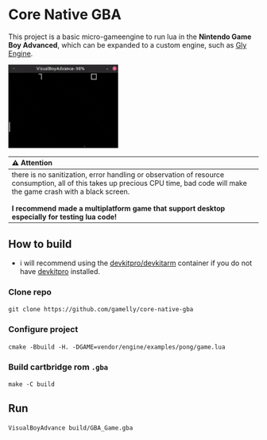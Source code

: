 # Core Native GBA

This project is a basic micro-gameengine to run lua in the **Nintendo Game Boy Advanced**,
which can be expanded to a custom engine,
such as [Gly Engine](https://github.com/gamelly/gly-engine).

[<img height="168px" src="https://raw.githubusercontent.com/RodrigoDornelles/RodrigoDornelles/refs/heads/master/media/pong-gba-gly-engine.gif">](#core-native-gba)

| :warning: Attention |
| :------------------ |
| there is no sanitization, error handling or observation of resource consumption, all of this takes up precious CPU time, bad code will make the game crash with a black screen.<br><br>**I recommend made a multiplatform game that support desktop especially for testing lua code!** |

## How to build

 * i will recommend using the [devkitpro/devkitarm](https://hub.docker.com/r/devkitpro/devkitarm) container if you do not have [devkitpro](https://devkitpro.org/wiki/devkitPro_pacman) installed.

### Clone repo
 
```
git clone https://github.com/gamelly/core-native-gba
```

### Configure project

```
cmake -Bbuild -H. -DGAME=vendor/engine/examples/pong/game.lua
```

### Build cartbridge rom `.gba`

```
make -C build
```

## Run

```
VisualBoyAdvance build/GBA_Game.gba
```
